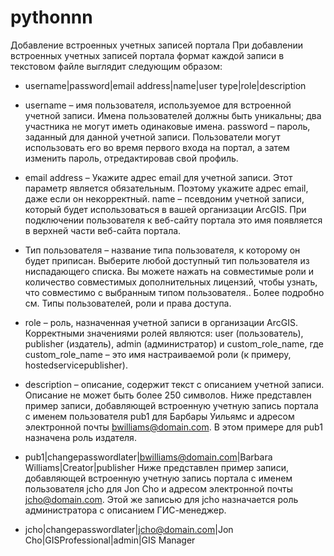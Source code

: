 # pythonnn
Добавление встроенных учетных записей портала
При добавлении встроенных учетных записей портала формат каждой записи в текстовом файле выглядит следующим образом:

- username|password|email address|name|user type|role|description
- username – имя пользователя, используемое для встроенной учетной записи. Имена пользователей должны быть уникальны; два участника не могут иметь одинаковые имена.
password – пароль, заданный для данной учетной записи. Пользователи могут использовать его во время первого входа на портал, а затем изменить пароль, отредактировав свой профиль.
- email address – Укажите адрес email для учетной записи. Этот параметр является обязательным. Поэтому укажите адрес email, даже если он некорректный.
name – псевдоним учетной записи, который будет использоваться в вашей организации ArcGIS. При подключении пользователя к веб-сайту портала это имя появляется в верхней части веб-сайта портала.
- Тип пользователя – название типа пользователя, к которому он будет приписан. Выберите любой доступный тип пользователя из ниспадающего списка. Вы можете нажать на совместимые роли и количество совместимых дополнительных лицензий, чтобы узнать, что совместимо с выбранным типом пользователя.. Более подробно см. Типы пользователей, роли и права доступа.
- role – роль, назначенная учетной записи в организации ArcGIS. Корректными значениями ролей являются: user (пользователь), publisher (издатель), admin (администратор) и custom_role_name, где custom_role_name – это имя настраиваемой роли (к примеру, hostedservicepublisher).
- description – описание, содержит текст с описанием учетной записи. Описание не может быть более 250 символов.
Ниже представлен пример записи, добавляющей встроенную учетную запись портала с именем пользователя pub1 для Барбары Уильямс и адресом электронной почты bwilliams@domain.com. В этом примере для pub1 назначена роль издателя.

- pub1|changepasswordlater|bwilliams@domain.com|Barbara Williams|Creator|publisher
Ниже представлен пример записи, добавляющей встроенную учетную запись портала с именем пользователя jcho для Jon Cho и адресом электронной почты jcho@domain.com. Этой же записью для jcho назначается роль администратора с описанием ГИС-менеджер.

- jcho|changepasswordlater|jcho@domain.com|Jon Cho|GISProfessional|admin|GIS Manager 

```python

```
